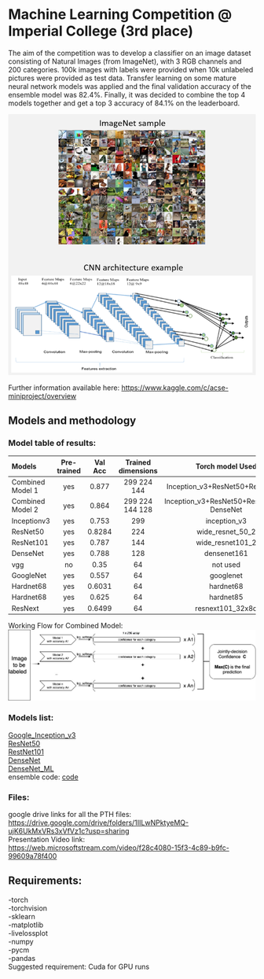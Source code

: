 # Machine Learning Competition @ Imperial College (3rd place)


The aim of the competition was to develop a classifier on an image dataset consisting of Natural Images (from ImageNet), with 3 RGB channels and 200 categories. 100k images with labels were provided when 10k unlabeled pictures were provided as test data. Transfer learning on some mature neural network models was applied and the final validation accuracy of the ensemble model was 82.4%. Finally, it was decided to combine the top 4 models together and get a top 3 accuracy of 84.1% on the leaderboard.

![](ImageNet_sample.png)

Further information available here: https://www.kaggle.com/c/acse-miniproject/overview


## Models and methodology

### Model table of results:

|Models      |Pre-trained|Val Acc    |	Trained dimensions|	Torch model Used |  
| :------    | :------:  |  :------: | :-----:         |  :-----:      | 
|Combined Model 1| yes| 0.877  | 299 224 144| Inception_v3+ResNet50+ResNet101|
|Combined Model 2| yes| 0.864  | 299 224 144 128| Inception_v3+ResNet50+ResNet101+ DenseNet|
|Inceptionv3  |	yes     |	0.753   | 299            |	inception_v3   |  
|ResNet50    |yes      |	0.8284  |  224           |	wide_resnet_50_2|  
|ResNet101   | yes     |  0.787    |	144          |	wide_resnet101_2|  
|DenseNet    |yes      |0.788     |	128            |  densenet161    |  
|vgg       | no      | 0.35     |	64           |	not used      |  
|GoogleNet   | yes     |  0.557    |64             |	googlenet    |  
|Hardnet68   |yes      |	0.6031  |	64           |	hardnet68     |  
|Hardnet68   | yes     |    0.625  |64             |	hardnet85    |  
| ResNext    |yes      |    0.6499 |  64            |resnext101_32x8d  |  

Working Flow for Combined Model:   
![avater](Joint_decision/combined_flowchart.jpg)  


### Models list:

[Google_Inception_v3](Single_Model/Inception_raw_code.ipynb)    
[ResNet50](Single_Model/ResNet_Training.py)  
[RestNet101](Single_Model/wide-resnet101_raw_code.ipynb)  
[DenseNet](Single_Model/Demo_code_with_densenet.ipynb)   
[DenseNet_ML](Single_Model/Demo_with_densenet_ml.ipynb)  
ensemble code:
[code](Joint_decision/joint_decision.ipynb)

### Files:

google drive links for all the PTH files:   
https://drive.google.com/drive/folders/1IILwNPktyeMQ-ujK6UkMxVRs3xVfVz1c?usp=sharing  
Presentation Video link:   
https://web.microsoftstream.com/video/f28c4080-15f3-4c89-b9fc-99609a78f400


## Requirements:  

-torch  
-torchvision  
-sklearn  
-matplotlib  
-livelossplot  
-numpy  
-pycm  
-pandas  
Suggested requirement: Cuda for GPU runs  

